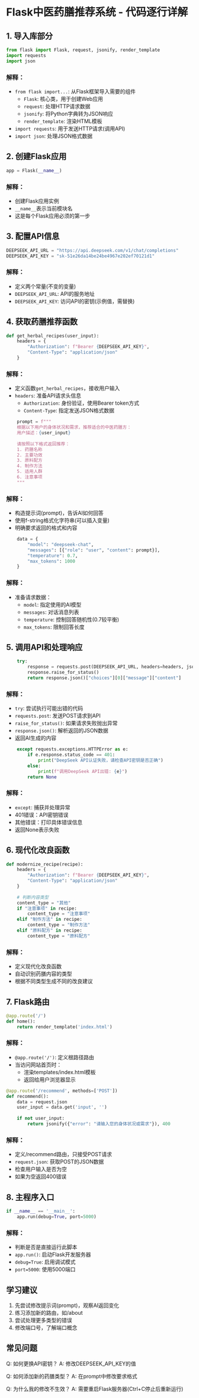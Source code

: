 # Flask中医药膳推荐系统 - 代码逐行详解

## 1. 导入库部分

```python
from flask import Flask, request, jsonify, render_template
import requests
import json
```

### 解释：
- `from flask import...`: 从Flask框架导入需要的组件
  - `Flask`: 核心类，用于创建Web应用
  - `request`: 处理HTTP请求数据
  - `jsonify`: 将Python字典转为JSON响应
  - `render_template`: 渲染HTML模板
- `import requests`: 用于发送HTTP请求(调用API)
- `import json`: 处理JSON格式数据

## 2. 创建Flask应用

```python
app = Flask(__name__)
```

### 解释：
- 创建Flask应用实例
- `__name__`表示当前模块名
- 这是每个Flask应用必须的第一步

## 3. 配置API信息

```python
DEEPSEEK_API_URL = "https://api.deepseek.com/v1/chat/completions"
DEEPSEEK_API_KEY = "sk-51e26da14be24be4967e202ef70121d1"
```

### 解释：
- 定义两个常量(不变的变量)
- `DEEPSEEK_API_URL`: API的服务地址
- `DEEPSEEK_API_KEY`: 访问API的密钥(示例值，需替换)

## 4. 获取药膳推荐函数

```python
def get_herbal_recipes(user_input):
    headers = {
        "Authorization": f"Bearer {DEEPSEEK_API_KEY}",
        "Content-Type": "application/json"
    }
```

### 解释：
- 定义函数`get_herbal_recipes`，接收用户输入
- `headers`: 准备API请求头信息
  - `Authorization`: 身份验证，使用Bearer token方式
  - `Content-Type`: 指定发送JSON格式数据

```python
    prompt = f"""
    根据以下用户的身体状况和需求，推荐适合的中医药膳方：
    用户描述：{user_input}
    
    请按照以下格式返回推荐：
    1. 药膳名称
    2. 主要功效
    3. 原料配方
    4. 制作方法
    5. 适用人群
    6. 注意事项
    """
```

### 解释：
- 构造提示词(prompt)，告诉AI如何回答
- 使用f-string格式化字符串(可以插入变量)
- 明确要求返回的格式和内容

```python
    data = {
        "model": "deepseek-chat",
        "messages": [{"role": "user", "content": prompt}],
        "temperature": 0.7,
        "max_tokens": 1000
    }
```

### 解释：
- 准备请求数据：
  - `model`: 指定使用的AI模型
  - `messages`: 对话消息列表
  - `temperature`: 控制回答随机性(0.7较平衡)
  - `max_tokens`: 限制回答长度

## 5. 调用API和处理响应

```python
    try:
        response = requests.post(DEEPSEEK_API_URL, headers=headers, json=data)
        response.raise_for_status()
        return response.json()["choices"][0]["message"]["content"]
```

### 解释：
- `try`: 尝试执行可能出错的代码
- `requests.post`: 发送POST请求到API
- `raise_for_status()`: 如果请求失败抛出异常
- `response.json()`: 解析返回的JSON数据
- 返回AI生成的内容

```python 
    except requests.exceptions.HTTPError as e:
        if e.response.status_code == 401:
            print("DeepSeek API认证失败，请检查API密钥是否正确")
        else:
            print(f"调用DeepSeek API出错: {e}")
        return None
```

### 解释：
- `except`: 捕获并处理异常
- 401错误：API密钥错误
- 其他错误：打印具体错误信息
- 返回None表示失败

## 6. 现代化改良函数

```python
def modernize_recipe(recipe):
    headers = {
        "Authorization": f"Bearer {DEEPSEEK_API_KEY}",
        "Content-Type": "application/json"
    }
    
    # 判断内容类型
    content_type = "其他"
    if "注意事项" in recipe:
        content_type = "注意事项"
    elif "制作方法" in recipe: 
        content_type = "制作方法" 
    elif "原料配方" in recipe:
        content_type = "原料配方"
```

### 解释：
- 定义现代化改良函数
- 自动识别药膳内容的类型
- 根据不同类型生成不同的改良建议

## 7. Flask路由

```python
@app.route('/')
def home():
    return render_template('index.html')
```

### 解释：
- `@app.route('/')`: 定义根路径路由
- 当访问网站首页时：
  - 渲染templates/index.html模板
  - 返回给用户浏览器显示

```python
@app.route('/recommend', methods=['POST'])
def recommend():
    data = request.json
    user_input = data.get('input', '')
    
    if not user_input:
        return jsonify({"error": "请输入您的身体状况或需求"}), 400
```

### 解释：
- 定义/recommend路由，只接受POST请求
- `request.json`: 获取POST的JSON数据
- 检查用户输入是否为空
- 如果为空返回400错误

## 8. 主程序入口

```python
if __name__ == '__main__':
    app.run(debug=True, port=5000)
```

### 解释：
- 判断是否是直接运行此脚本
- `app.run()`: 启动Flask开发服务器
- `debug=True`: 启用调试模式
- `port=5000`: 使用5000端口

## 学习建议

1. 先尝试修改提示词(prompt)，观察AI返回变化
2. 练习添加新的路由，如/about
3. 尝试处理更多类型的错误
4. 修改端口号，了解端口概念

## 常见问题

Q: 如何更换API密钥？
A: 修改DEEPSEEK_API_KEY的值

Q: 如何添加新的药膳类型？
A: 在prompt中修改要求格式

Q: 为什么我的修改不生效？
A: 需要重启Flask服务器(Ctrl+C停止后重新运行)
